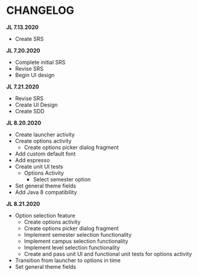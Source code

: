 # CHANGELOG

__JL 7.13.2020__

- Create SRS

__JL 7.20.2020__

- Complete initial SRS
- Revise SRS
- Begin UI design

__JL 7.21.2020__

- Revise SRS
- Create UI Design
- Create SDD

__JL 8.20.2020__

- Create launcher activity
- Create options activity
    - Create options picker dialog fragment
- Add custom default font
- Add espresso
- Create unit UI tests
    - Options Activity
        - Select semester option
- Set general theme fields
- Add Java 8 compatibility

__JL 8.21.2020__

- Option selection feature
    - Create options activity
    - Create options picker dialog fragment
    - Implement semester selection functionality
    - Implement campus selection functionality
    - Implement level selection functionality
    - Create and pass unit UI and functional unit tests for options activity
- Transition from launcher to options in time
- Set general theme fields
